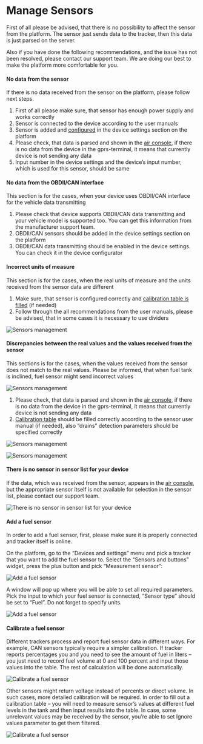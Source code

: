 # Manage Sensors

First of all please be advised, that there is no possibility to affect the sensor from the platform. The sensor just sends data to the tracker, then this data is just parsed on the server.

Also if you have done the following recommendations, and the issue has not been resolved, please contact our support team. We are doing our best to make the platform more comfortable for you.

#### No data from the sensor

If there is no data received from the sensor on the platform, please follow next steps.

1. First of all please make sure, that sensor has enough power supply and works correctly
2. Sensor is connected to the device according to the user manuals
3. Sensor is added and [configured](https://www.navixy.com/docs/user/web-interface-docs/devices-doc/sensors-and-buttons/) in the device settings section on the platform
4. Please check, that data is parsed and shown in the [air console](https://www.navixy.com/docs/admin-panel-docs/trackers/air-console/), if there is no data from the device in the gprs-terminal, it means that currently device is not sending any data
5. Input number in the device settings and the device’s input number, which is used for this sensor, should be same

#### No data from the OBDII/CAN interface

This section is for the cases, when your device uses OBDII/CAN interface for the vehicle data transmitting

1. Please check that device supports OBDII/CAN data transmitting and your vehicle model is supported too. You can get this information from the manufacturer support team.
2. OBDII/CAN sensors should be added in the device settings section on the platform
3. OBDII/CAN data transmitting should be enabled in the device settings. You can check it in the device configurator

#### Incorrect units of measure

This section is for the cases, when the real units of measure and the units received from the sensor data are different

1. Make sure, that sensor is configured correctly and [calibration table is filled](https://www.navixy.com/docs/user/web-interface-docs/devices-doc/sensors-and-buttons/measurement-sensor/) (if needed)
2. Follow through the all recommendations from the user manuals, please be advised, that in some cases it is necessary to use dividers

![Sensors management](../../expert-center/faq-and-troubleshooting/sensors/attachments/image-20231130-085310.png)

#### Discrepancies between the real values and the values received from the sensor

This sections is for the cases, when the values received from the sensor does not match to the real values. Please be informed, that when fuel tank is inclined, fuel sensor might send incorrect values

![Sensors management](https://www.navixy.com/wp-content/uploads/2019/05/fuel-tank-is-inclined.png)

1. Please check, that data is parsed and shown in the [air console](https://www.navixy.com/docs/admin-panel-docs/trackers/air-console/), if there is no data from the device in the gprs-terminal, it means that currently device is not sending any data
2. [Calibration table](https://www.navixy.com/docs/user/web-interface-docs/devices-doc/sensors-and-buttons/measurement-sensor/) should be filled correctly according to the sensor user manual (if needed), also “drains” detection parameters should be specified correctly

![Sensors management](../../expert-center/faq-and-troubleshooting/sensors/attachments/image-20231130-085604.png)

![Sensors management](../../expert-center/faq-and-troubleshooting/sensors/attachments/image-20231130-085700.png)

#### There is no sensor in sensor list for your device

If the data, which was received from the sensor, appears in the [air console](https://www.navixy.com/docs/admin-panel-docs/trackers/air-console/), but the appropriate sensor itself is not available for selection in the sensor list, please contact our support team.

![There is no sensor in sensor list for your device](../../expert-center/faq-and-troubleshooting/sensors/attachments/image-20231130-085845.png)

#### Add a fuel sensor

In order to add a fuel sensor, first, please make sure it is properly connected and tracker itself is online.

On the platform, go to the “Devices and settings” menu and pick a tracker that you want to add the fuel sensor to. Select the “Sensors and buttons” widget, press the plus button and pick “Measurement sensor”:

![Add a fuel sensor](../../expert-center/faq-and-troubleshooting/sensors/attachments/image-20231130-085932.png)

A window will pop up where you will be able to set all required parameters. Pick the input to which your fuel sensor is connected, “Sensor type” should be set to “Fuel”. Do not forget to specify units.

![Add a fuel sensor](../../expert-center/faq-and-troubleshooting/sensors/attachments/image-20231130-090131.png)

#### Calibrate a fuel sensor

Different trackers process and report fuel sensor data in different ways. For example, CAN sensors typically require a simpler calibration. If tracker reports percentages you and you need to see the amount of fuel in liters – you just need to record fuel volume at 0 and 100 percent and input those values into the table. The rest of calculation will be done automatically.

![Calibrate a fuel sensor](../../expert-center/faq-and-troubleshooting/sensors/attachments/image-20231130-090314.png)

Other sensors might return voltage instead of percents or direct volume. In such cases, more detailed calibration will be required. In order to fill out a calibration table – you will need to measure sensor’s values at different fuel levels in the tank and then input results into the table. In case, some unrelevant values may be received by the sensor, you’re able to set Ignore values parameter to get them filtered.

![Calibrate a fuel sensor](../../expert-center/faq-and-troubleshooting/sensors/attachments/image-20231130-090712.png)
